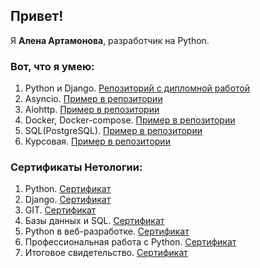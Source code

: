 ## Привет!

Я **Алена Артамонова**, разработчик на Python.

### Вот, что я умею:

1. Python и Django. [Репозиторий с дипломной работой](https://github.com/Alena4560/Netology-Diplom)
2. Asyncio. [Пример в репозитории](https://github.com/Alena4560/Asyncio-HW)
3. Aiohttp. [Пример в репозитории](https://github.com/Alena4560/Aiohttp-app)
4. Docker, Docker-compose. [Пример в репозитории](https://github.com/Alena4560/Django-RESTAPI-Docker)
5. SQL(PostgreSQL). [Пример в репозитории](https://github.com/Alena4560/Python-.-ORM)
6. Курсовая. [Пример в репозитории](https://github.com/Alena4560/course2/blob/master/coursework.py)
   

### Сертификаты Нетологии:
1. Python. [Сертификат](https://github.com/Alena4560/my_certificates/blob/master/%D0%9E%D1%81%D0%BD%D0%BE%D0%B2%D1%8B%20%D1%8F%D0%B7%D1%8B%D0%BA%D0%B0%20%D0%BF%D1%80%D0%BE%D0%B3%D1%80%D0%B0%D0%BC%D0%BC%D0%B8%D1%80%D0%BE%D0%B2%D0%B0%D0%BD%D0%B8%D1%8F%20Python.pdf)
2. Django. [Сертификат](https://github.com/Alena4560/my_certificates/blob/master/Django%2C%20%D1%81%D0%BE%D0%B7%D0%B4%D0%B0%D0%BD%D0%B8%D0%B5%20%D1%84%D1%83%D0%BD%D0%BA%D1%86%D0%B8%D0%BE%D0%BD%D0%B0%D0%BB%D1%8C%D0%BD%D1%8B%D1%85%20%D0%B2%D0%B5%D0%B1-%D0%BF%D1%80%D0%B8%D0%BB%D0%BE%D0%B6%D0%B5%D0%BD%D0%B8%D0%B9.pdf)
3. GIT. [Сертификат](https://github.com/Alena4560/my_certificates/blob/master/Git%20%E2%80%94%20%D1%81%D0%B8%D1%81%D1%82%D0%B5%D0%BC%D0%B0%20%D0%BA%D0%BE%D0%BD%D1%82%D1%80%D0%BE%D0%BB%D1%8F%20%D0%B2%D0%B5%D1%80%D1%81%D0%B8%D0%B9.pdf)
4. Базы данных и SQL. [Сертификат](https://github.com/Alena4560/my_certificates/blob/master/%D0%91%D0%B0%D0%B7%D1%8B%20%D0%B4%D0%B0%D0%BD%D0%BD%D1%8B%D1%85%20%D0%B4%D0%BB%D1%8F%20python-%D1%80%D0%B0%D0%B7%D1%80%D0%B0%D0%B1%D0%BE%D1%82%D1%87%D0%B8%D0%BA%D0%BE%D0%B2.pdf)
5. Python в веб-разработке. [Сертификат](https://github.com/Alena4560/my_certificates/blob/master/Python%20%D0%B2%20%D0%B2%D0%B5%D0%B1-%D1%80%D0%B0%D0%B7%D1%80%D0%B0%D0%B1%D0%BE%D1%82%D0%BA%D0%B5.pdf)
6. Профессиональная работа с Python. [Сертификат](https://github.com/Alena4560/my_certificates/blob/master/%D0%9F%D1%80%D0%BE%D1%84%D0%B5%D1%81%D1%81%D0%B8%D0%BE%D0%BD%D0%B0%D0%BB%D1%8C%D0%BD%D0%B0%D1%8F%20%D1%80%D0%B0%D0%B1%D0%BE%D1%82%D0%B0%20%D1%81%20Python.pdf)
7. Итоговое свидетельство. [Сертификат](https://github.com/Alena4560/my_certificates/blob/master/%D0%98%D1%82%D0%BE%D0%B3%D0%BE%D0%B2%D0%BE%D0%B5%20%D1%81%D0%B2%D0%B8%D0%B4%D0%B5%D1%82%D0%B5%D0%BB%D1%8C%D1%81%D1%82%D0%B2%D0%BE.pdf)

